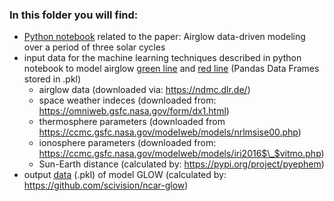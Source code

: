 ### In this folder you will find:
- [Python notebook](/airglow_data_driven_modeling.ipynb) related to the paper: Airglow data-driven modeling over a period of three solar cycles
- input data for the machine learning techniques described in python notebook to model airglow [green line](/df_i5577_label_features_1964-1993.pkl) and [red line](df_i6300_label_features_1964-1993.pkl) (Pandas Data Frames stored in .pkl)
  - airglow data (downloaded via: https://ndmc.dlr.de/)
  - space weather indeces (downloaded from: https://omniweb.gsfc.nasa.gov/form/dx1.html)
  - thermosphere parameters (downloaded from https://ccmc.gsfc.nasa.gov/modelweb/models/nrlmsise00.php)
  - ionosphere parameters (downloaded from: https://ccmc.gsfc.nasa.gov/modelweb/models/iri2016$\_$vitmo.php)
  - Sun-Earth distance (calculated by: https://pypi.org/project/pyephem)
- output [data](/df_glow_1964-1993.pkl) (.pkl) of model GLOW (calculated by: https://github.com/scivision/ncar-glow)
